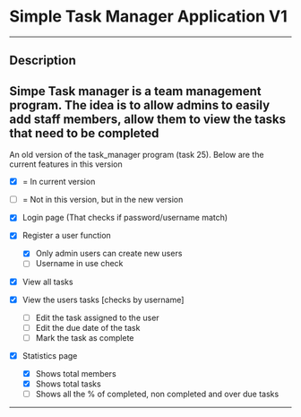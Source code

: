 # Simple Task Manager Application V1

---------------------------------------------------------------------------------------------
## Description

Simpe Task manager is a team management program. The idea is to allow admins to easily add staff members, allow them to view the tasks that need to be completed 
---------------------------------------------------------------------------------------------

An old version of the task_manager program (task 25). Below are the current features in this version

- [x] = In current version
- [ ] = Not in this version, but in the new version

- [x] Login page (That checks if password/username match)
- [x] Register a user function
  - [x] Only admin users can create new users
  - [ ] Username in use check
- [x] View all tasks 
- [x] View the users tasks [checks by username]
  - [ ] Edit the task assigned to the user
  - [ ] Edit the due date of the task
  - [ ] Mark the task as complete
- [x] Statistics page
  - [x] Shows total members
  - [x] Shows total tasks
  - [ ] Shows all the % of completed, non completed and over due tasks

---------------------------------------------------------------------------------------------
